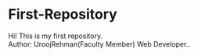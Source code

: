 # First-Repository
Hi! This is my first repository.
<br>
Author: UroojRehman(Faculty Member)
Web Developer..
